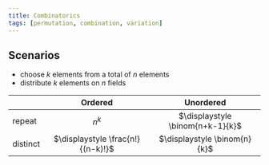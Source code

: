 ```yaml
---
title: Combinatorics
tags: [permutation, combination, variation]
---
```



## Scenarios
* choose $k$ elements from a total of $n$ elements
* distribute $k$ elements on $n$ fields


|	          |  Ordered      | Unordered               |
|-------------|:-------------:|:------------------------:|
| repeat      | $\displaystyle n^k$      |  $\displaystyle \binom{n+k-1}{k}$    |
| distinct    | $\displaystyle \frac{n!}{(n-k)!}$ | $\displaystyle  \binom{n}{k}$ |
